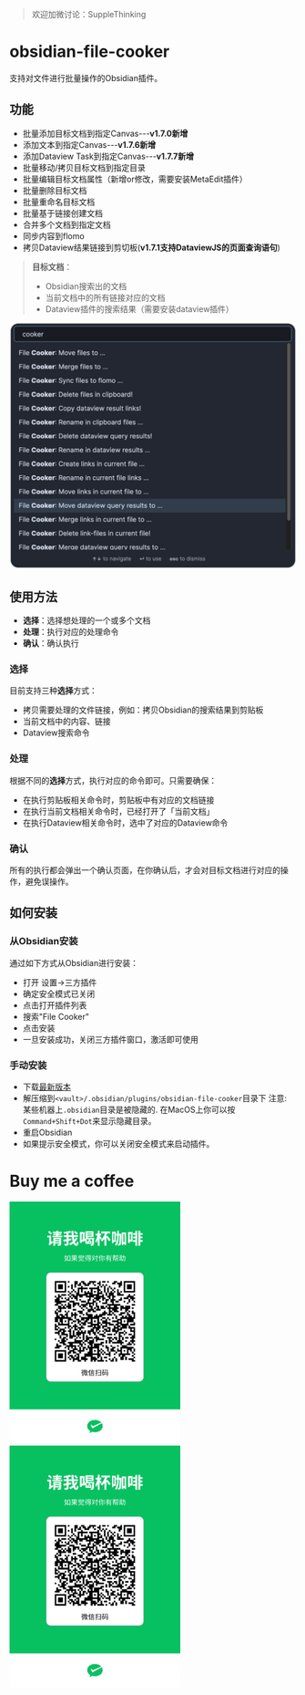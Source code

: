 > 欢迎加微讨论：SuppleThinking

# obsidian-file-cooker

支持对文件进行批量操作的Obsidian插件。
    
## 功能

- 批量添加目标文档到指定Canvas---**v1.7.0新增**
- 添加文本到指定Canvas---**v1.7.6新增**
- 添加Dataview Task到指定Canvas---**v1.7.7新增**
- 批量移动/拷贝目标文档到指定目录
- 批量编辑目标文档属性（新增or修改，需要安装MetaEdit插件）
- 批量删除目标文档
- 批量重命名目标文档
- 批量基于链接创建文档
- 合并多个文档到指定文档
- 同步内容到flomo
- 拷贝Dataview结果链接到剪切板(**v1.7.1支持DataviewJS的页面查询语句**)

> **目标文档**：
> - Obsidian搜索出的文档
> - 当前文档中的所有链接对应的文档
> - Dataview插件的搜索结果（需要安装dataview插件）

![obsidian-file-cooker Demo Image](demo.png)

## 使用方法

- **选择**：选择想处理的一个或多个文档
- **处理**：执行对应的处理命令
- **确认**：确认执行

### 选择

目前支持三种**选择**方式：
- 拷贝需要处理的文件链接，例如：拷贝Obsidian的搜索结果到剪贴板
- 当前文档中的内容、链接
- Dataview搜索命令

### 处理

根据不同的**选择**方式，执行对应的命令即可。只需要确保：
- 在执行剪贴板相关命令时，剪贴板中有对应的文档链接
- 在执行当前文档相关命令时，已经打开了「当前文档」
- 在执行Dataview相关命令时，选中了对应的Dataview命令

### 确认

所有的执行都会弹出一个确认页面，在你确认后，才会对目标文档进行对应的操作，避免误操作。

## 如何安装

### 从Obsidian安装
通过如下方式从Obsidian进行安装：
- 打开 设置->三方插件
- 确定安全模式已关闭
- 点击打开插件列表
- 搜索"File Cooker"
- 点击安装
- 一旦安装成功，关闭三方插件窗口，激活即可使用

### 手动安装

- 下载[最新版本](https://github.com/ivaneye/obsidian-files-cooker/releases/latest)
- 解压缩到`<vault>/.obsidian/plugins/obsidian-file-cooker`目录下
注意: 某些机器上`.obsidian`目录是被隐藏的. 在MacOS上你可以按`Command+Shift+Dot`来显示隐藏目录。
- 重启Obsidian
- 如果提示安全模式，你可以关闭安全模式来启动插件。

# Buy me a coffee

<img src="./wx_pay.png" width="300px"/>
<img src="./wx_pay.png" width="300px"/>